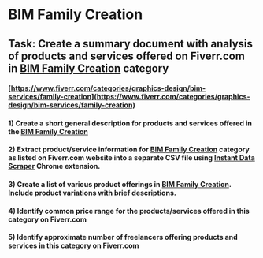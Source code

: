 # BIM Family Creation
## Task: Create a summary document with analysis of products and services offered on Fiverr.com in [BIM Family Creation](https://www.fiverr.com/categories/graphics-design/bim-services/family-creation) category
#### [https://www.fiverr.com/categories/graphics-design/bim-services/family-creation](https://www.fiverr.com/categories/graphics-design/bim-services/family-creation)
#### 1) Create a short general description for products and services offered in the [BIM Family Creation](https://www.fiverr.com/categories/graphics-design/bim-services/family-creation)
#### 2) Extract product/service information for [BIM Family Creation](https://www.fiverr.com/categories/graphics-design/bim-services/family-creation) category as listed on Fiverr.com website into a separate CSV file using [Instant Data Scraper](https://chrome.google.com/webstore/detail/instant-data-scraper/ofaokhiedipichpaobibbnahnkdoiiah) Chrome extension.
#### 3) Create a list of various product offerings in [BIM Family Creation](https://www.fiverr.com/categories/graphics-design/bim-services/family-creation). Include product variations with brief descriptions.
#### 4) Identify common price range for the products/services offered in this category on Fiverr.com
#### 5) Identify approximate number of freelancers offering products and services in this category on Fiverr.com

